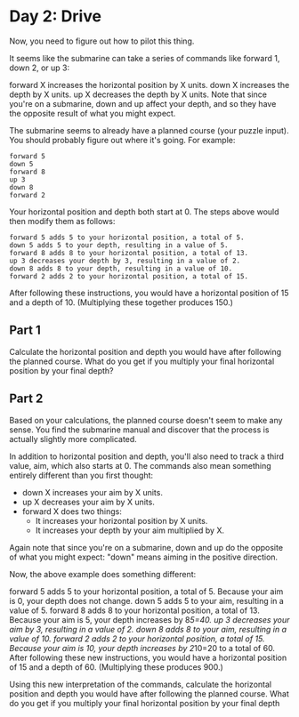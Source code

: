 # Day 2: Drive

Now, you need to figure out how to pilot this thing.

It seems like the submarine can take a series of commands like forward 1, down 2, or up 3:

forward X increases the horizontal position by X units. down X increases the depth by X units. up X decreases the depth
by X units. Note that since you're on a submarine, down and up affect your depth, and so they have the opposite result
of what you might expect.

The submarine seems to already have a planned course (your puzzle input). You should probably figure out where it's
going. For example:

``` text
forward 5
down 5
forward 8
up 3
down 8
forward 2
```

Your horizontal position and depth both start at 0. The steps above would then modify them as follows:

``` text
forward 5 adds 5 to your horizontal position, a total of 5.
down 5 adds 5 to your depth, resulting in a value of 5.
forward 8 adds 8 to your horizontal position, a total of 13.
up 3 decreases your depth by 3, resulting in a value of 2.
down 8 adds 8 to your depth, resulting in a value of 10.
forward 2 adds 2 to your horizontal position, a total of 15.
```

After following these instructions, you would have a horizontal position of 15 and a depth of 10. (Multiplying these
together produces 150.)

## Part 1

Calculate the horizontal position and depth you would have after following the planned course. What do you get if you
multiply your final horizontal position by your final depth?

## Part 2

Based on your calculations, the planned course doesn't seem to make any sense. You find the submarine manual and
discover that the process is actually slightly more complicated.

In addition to horizontal position and depth, you'll also need to track a third value, aim, which also starts at 0. The
commands also mean something entirely different than you first thought:

* down X increases your aim by X units.
* up X decreases your aim by X units.
* forward X does two things:
    * It increases your horizontal position by X units.
    * It increases your depth by your aim multiplied by X.

Again note that since you're on a submarine, down and up do the opposite of what you might expect: "down" means aiming
in the positive direction.

Now, the above example does something different:

forward 5 adds 5 to your horizontal position, a total of 5. Because your aim is 0, your depth does not change. down 5
adds 5 to your aim, resulting in a value of 5. forward 8 adds 8 to your horizontal position, a total of 13. Because your
aim is 5, your depth increases by 8*5=40. up 3 decreases your aim by 3, resulting in a value of 2. down 8 adds 8 to your
aim, resulting in a value of 10. forward 2 adds 2 to your horizontal position, a total of 15. Because your aim is 10,
your depth increases by 2*10=20 to a total of 60. After following these new instructions, you would have a horizontal
position of 15 and a depth of 60. (Multiplying these produces 900.)

Using this new interpretation of the commands, calculate the horizontal position and depth you would have after
following the planned course. What do you get if you multiply your final horizontal position by your final depth
